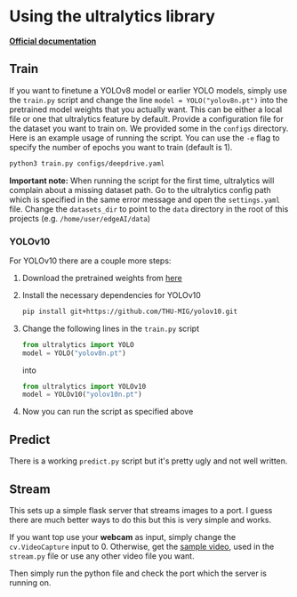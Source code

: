 # Using the ultralytics library

**[Official documentation](https://docs.ultralytics.com/models/)**

## Train

If you want to finetune a YOLOv8 model or earlier YOLO models, simply use the `train.py` script and change the line `model = YOLO("yolov8n.pt")` into the pretrained model weights that you actually want. This can be either a local file or one that ultralytics feature by default. Provide a configuration file for the dataset you want to train on. We provided some in the `configs` directory. Here is an example usage of running the script. You can use the `-e` flag to specify the number of epochs you want to train (default is 1).

```sh
python3 train.py configs/deepdrive.yaml
```

**Important note:** When running the script for the first time, ultralytics will complain about a missing dataset path. Go to the ultralytics config path which is specified in the same error message and open the `settings.yaml` file. Change the `datasets_dir` to point to the `data` directory in the root of this projects (e.g. `/home/user/edgeAI/data`)


### YOLOv10

For YOLOv10 there are a couple more steps:

1. Download the pretrained weights from [here](https://github.com/THU-MIG/yolov10/releases/download/v1.1/yolov10n.pt)

2. Install the necessary dependencies for YOLOv10

    ```sh
    pip install git+https://github.com/THU-MIG/yolov10.git
    ```

3. Change the following lines in the `train.py` script

    ```python
    from ultralytics import YOLO
    model = YOLO("yolov8n.pt")
    ```

    into

    ```python
    from ultralytics import YOLOv10
    model = YOLOv10("yolov10n.pt")
    ```

4. Now you can run the script as specified above

## Predict

There is a working `predict.py` script but it's pretty ugly and not well written.

## Stream

This sets up a simple flask server that streams images to a port. I guess there are much better ways to do this but this is very simple and works.

If you want top use your **webcam** as input, simply change the `cv.VideoCapture` input to 0. Otherwise, get the [sample video](https://raw.githubusercontent.com/intel-iot-devkit/sample-videos/master/person-bicycle-car-detection.mp4), used in the `stream.py` file or use any other video file you want.

Then simply run the python file and check the port which the server is running on.
